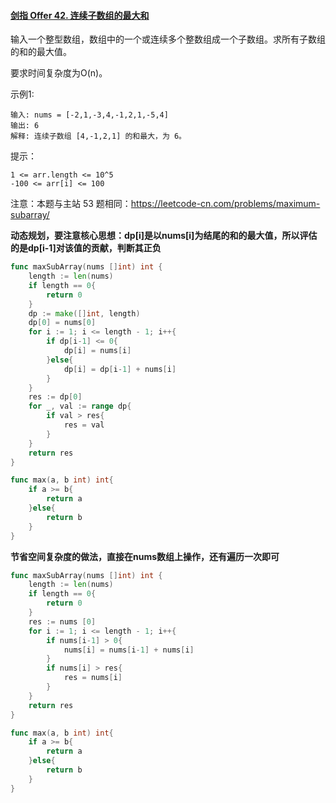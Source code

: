 #### [剑指 Offer 42. 连续子数组的最大和](https://leetcode.cn/problems/lian-xu-zi-shu-zu-de-zui-da-he-lcof/)

输入一个整型数组，数组中的一个或连续多个整数组成一个子数组。求所有子数组的和的最大值。

要求时间复杂度为O(n)。

 

示例1:

```
输入: nums = [-2,1,-3,4,-1,2,1,-5,4]
输出: 6
解释: 连续子数组 [4,-1,2,1] 的和最大，为 6。
```


提示：

```
1 <= arr.length <= 10^5
-100 <= arr[i] <= 100
```

注意：本题与主站 53 题相同：https://leetcode-cn.com/problems/maximum-subarray/

**动态规划，要注意核心思想：dp[i]是以nums[i]为结尾的和的最大值，所以评估的是dp[i-1]对该值的贡献，判断其正负**

```go
func maxSubArray(nums []int) int {
    length := len(nums)
    if length == 0{
        return 0
    }
    dp := make([]int, length)
    dp[0] = nums[0]
    for i := 1; i <= length - 1; i++{
        if dp[i-1] <= 0{
            dp[i] = nums[i]
        }else{
            dp[i] = dp[i-1] + nums[i]
        }
    }
    res := dp[0]
    for _, val := range dp{
        if val > res{
            res = val
        }
    }
    return res
}

func max(a, b int) int{
    if a >= b{
        return a
    }else{
        return b
    }
}
```

**节省空间复杂度的做法，直接在nums数组上操作，还有遍历一次即可**

```go
func maxSubArray(nums []int) int {
    length := len(nums)
    if length == 0{
        return 0
    }
    res := nums [0]
    for i := 1; i <= length - 1; i++{
        if nums[i-1] > 0{
            nums[i] = nums[i-1] + nums[i]
        }
        if nums[i] > res{
            res = nums[i]
        }
    }
    return res
}

func max(a, b int) int{
    if a >= b{
        return a
    }else{
        return b
    }
}
```

